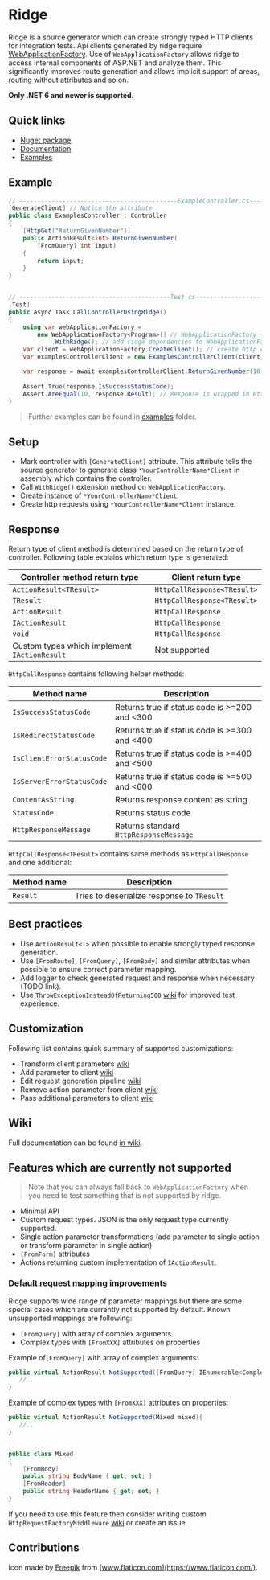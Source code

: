 # Ridge

Ridge is a source generator which can create strongly typed HTTP clients for integration tests.
Api clients generated by ridge
require [WebApplicationFactory](https://learn.microsoft.com/en-us/aspnet/core/test/integration-tests?view=aspnetcore-7.0#basic-tests-with-the-default-webapplicationfactory).
Use of `WebApplicationFactory` allows ridge to access internal components of ASP.NET
and analyze them. This significantly improves route generation and allows implicit support of areas, routing without
attributes and so on.

**Only .NET 6 and newer is supported.**

## Quick links

* [Nuget package](https://www.nuget.org/packages/RidgeDotNet/)
* [Documentation](TODO)
* [Examples](TODO)

## Example

```csharp
// --------------------------------------------ExampleController.cs-------------------------------------------------
[GenerateClient] // Notice the attribute
public class ExamplesController : Controller
{
    [HttpGet("ReturnGivenNumber")]
    public ActionResult<int> ReturnGivenNumber(
        [FromQuery] int input)
    {
        return input;
    }
}


// ------------------------------------------Test.cs----------------------------------------------------------------
[Test]
public async Task CallControllerUsingRidge()
{
    using var webApplicationFactory = 
        new WebApplicationFactory<Program>() // WebApplicationFactory - https://docs.microsoft.com/en-us/aspnet/core/test/integration-tests
            .WithRidge(); // add ridge dependencies to WebApplicationFactory
    var client = webApplicationFactory.CreateClient(); // create http client
    var examplesControllerClient = new ExamplesControllerClient(client, webApplicationFactory.Services); // create strongly typed client

    var response = await examplesControllerClient.ReturnGivenNumber(10);
    
    Assert.True(response.IsSuccessStatusCode);
    Assert.AreEqual(10, response.Result); // Response is wrapped in HttpCallResponse<int>
}
```

> Further examples can be found in [examples](TODO) folder.

## Setup

* Mark controller with `[GenerateClient]` attribute. This attribute tells the source generator to generate
  class `*YourControllerName*Client` in assembly which contains the controller.
* Call `WithRidge()` extension method on `WebApplicationFactory`.
* Create instance of `*YourControllerName*Client`.
* Create http requests using `*YourControllerName*Client` instance.

## Response

Return type of client method is determined based on the return type of controller.
Following table explains which return type is generated:

| Controller method return type                | Client return type          |
|----------------------------------------------|-----------------------------|
| `ActionResult<TResult>`                      | `HttpCallResponse<TResult>` |
| `TResult`                                    | `HttpCallResponse<TResult>` |
| `ActionResult`                               | `HttpCallResponse`          |
| `IActionResult`                              | `HttpCallResponse`          |
| `void`                                       | `HttpCallResponse`          |
| Custom types which implement `IActionResult` | Not supported               |

`HttpCallResponse` contains following helper methods:

| Method name               | Description                                   |
|---------------------------|-----------------------------------------------|
| `IsSuccessStatusCode`     | Returns true if status code is >=200 and <300 |
| `IsRedirectStatusCode`    | Returns true if status code is >=300 and <400 |
| `IsClientErrorStatusCode` | Returns true if status code is >=400 and <500 |
| `IsServerErrorStatusCode` | Returns true if status code is >=500 and <600 |
| `ContentAsString`         | Returns response content as string            |
| `StatusCode`              | Returns status code                           |
| `HttpResponseMessage`     | Returns standard `HttpResponseMessage`        |

`HttpCallResponse<TResult>` contains same methods as `HttpCallResponse` and one additional:

| Method name | Description                                |
|-------------|--------------------------------------------|
| `Result`    | Tries to deserialize response to `TResult` |

## Best practices

* Use `ActionResult<T>` when possible to enable strongly typed response generation.
* Use `[FromRoute]`, `[FromQuery]`, `[FromBody]` and similar attributes when possible to ensure correct parameter
  mapping.
* Add logger to check generated request and response when necessary (TODO link).
* Use `ThrowExceptionInsteadOfReturning500` [wiki](TODO) for improved test experience.

## Customization

Following list contains quick summary of supported customizations:

* Transform client parameters [wiki](TODO)
* Add parameter to client [wiki](TODO)
* Edit request generation pipeline [wiki](TODO)
* Remove action parameter from client [wiki](TODO)
* Pass additional parameters to client [wiki](TODO)

## Wiki

Full documentation can be found [in wiki](TODO).

## Features which are currently not supported

> Note that you can always fall back to `WebApplicationFactory` when you need to test something that is not supported by
> ridge.

* Minimal API
* Custom request types. JSON is the only request type currently supported.
* Single action parameter transformations (add parameter to single action or transform parameter in single action)
* `[FromForm]` attributes
* Actions returning custom implementation of `IActionResult`.

### Default request mapping improvements

Ridge supports wide range of parameter mappings but there are some special cases which are currently not supported
by default. Known unsupported mappings are following:

* `[FromQuery]` with array of complex arguments
* Complex types with `[FromXXX]` attributes on properties

Example of`[FromQuery]` with array of complex arguments:

```csharp
public virtual ActionResult NotSupported([FromQuery] IEnumerable<ComplexArgument> complexArguments){
   //..
}
```

Example of complex types with `[FromXXX]` attributes on properties:

```csharp
public virtual ActionResult NotSupported(Mixed mixed){
   //..
}


public class Mixed
{
    [FromBody]
    public string BodyName { get; set; }
    [FromHeader]
    public string HeaderName { get; set; }
}
```

If you need to use this feature then consider writing custom `HttpRequestFactoryMiddleware` [wiki](TODO) or create an
issue.

## Contributions

Icon made by [Freepik](https://www.freepik.com) from [www.flaticon.com](https://www.flaticon.com/).
